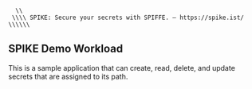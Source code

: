 ```text
  \\ 
 \\\\ SPIKE: Secure your secrets with SPIFFE. — https://spike.ist/
\\\\\\
```

## SPIKE Demo Workload

This is a sample application that can create, read, delete, and update
secrets that are assigned to its path.

